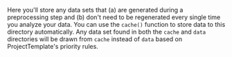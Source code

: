 Here you'll store any data sets that (a) are generated during a preprocessing
step and (b) don't need to be regenerated every single time you analyze your
data. You can use the `cache()` function to store data to this directory
automatically. Any data set found in both the `cache` and `data` directories
will be drawn from `cache` instead of `data` based on ProjectTemplate's priority
rules.
